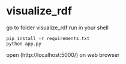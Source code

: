# visualize_rdf

go to folder visualize_rdf
run in your shell
```
pip install -r requirements.txt
python app.py
```
open (http://localhost:5000/) on web browser
